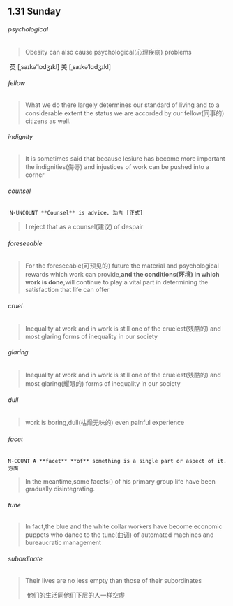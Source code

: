 ## 1.31	Sunday

###### psychological

> Obesity can also cause psychological(心理疾病) problems

​	英 [ˌsaɪkəˈlɒdʒɪkl]   美 [ˌsaɪkəˈlɑdʒɪkl]  

###### fellow

> What we do there largely determines our standard of living and to a considerable extent the status we are accorded by our fellow(同事的) citizens as well.

###### indignity

> It is sometimes said  that because lesiure has become more important the indignities(侮辱) and injustices of work can be pushed into a corner

###### counsel

​	`N-UNCOUNT **Counsel** is advice. 劝告 [正式]`

> I reject that as a counsel(建议) of despair

###### foreseeable

> For the foreseeable(可预见的) future the material and psychological rewards which work can provide,**and the conditions(环境) in which work is done**,will continue to play a vital part in determining the satisfaction that life can offer

###### cruel

> Inequality at work and in work is still one of the cruelest(残酷的) and most glaring forms of inequality in our society

###### glaring

>Inequality at work and in work is still one of the cruelest(残酷的) and most glaring(耀眼的) forms of inequality in our society

###### dull

> work is boring,dull(枯燥无味的) even painful experience

###### facet

​	`N-COUNT A **facet** **of** something is a single part or aspect of it. 方面`

> In the meantime,some facets() of his primary group life have been gradually disintegrating.

###### tune

> In fact,the blue and the white collar workers have become economic puppets who dance to the tune(曲调) of automated machines and bureaucratic management

###### subordinate

> Their lives are no less empty than those of their subordinates
>
> ​	他们的生活同他们下层的人一样空虚

